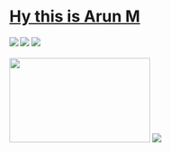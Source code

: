 # [Hy this is Arun M](https://arun496.github.io/apnafolio/) 
#### <img src="https://img.shields.io/badge/-Frontend%20Developer-orange?&style=for-the-badge"/> <img src="https://img.shields.io/badge/-React%20Developer-violet?&style=for-the-badge"/> <img src="https://img.shields.io/badge/-JavaScript%20Developer-lightblue?&style=for-the-badge"/>
<img width="250px" height="150px" src="https://media.giphy.com/media/f3iwJFOVOwuy7K6FFw/giphy.gif" />
<img src="https://img.shields.io/badge/-Java-brightgreen" />

